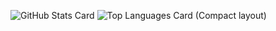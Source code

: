 ![GitHub Stats Card](https://github-readme-stats.vercel.app/api?username=k4zam1&count_private=true&theme=dracula&show_icons=true)
![Top Languages Card (Compact layout)](https://github-readme-stats.vercel.app/api/top-langs/?username=k4zam1&layout=compact&theme=dracula)
